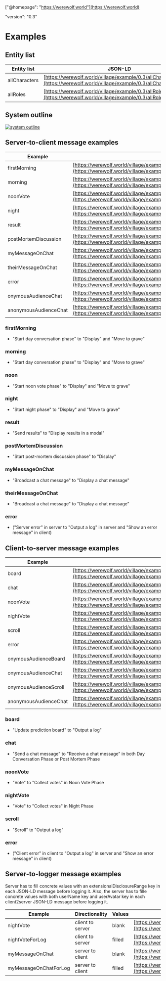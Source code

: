 ["@homepage": "https://werewolf.world"](https://werewolf.world)

"version": "0.3"

# Examples

## Entity list

|Entity list|JSON-LD|
---|---
|allCharacters|[https://werewolf.world/village/example/0.3/allCharacters.jsonld](https://werewolf.world/village/example/0.3/allCharacters.jsonld)|
|allRoles|[https://werewolf.world/village/example/0.3/allRoles.jsonld](https://werewolf.world/village/example/0.3/allRoles.jsonld)|

## System outline

<a href="https://werewolf.world/diagram/0.3/werewolf_system_outline.svg" target="_blank">![system outline](https://werewolf.world/diagram/0.3/werewolf_system_outline.png)</a>

## Server-to-client message examples

|Example|JSON-LD|
---|---
|firstMorning|[https://werewolf.world/village/example/0.3/server2client/firstMorning.jsonld](https://werewolf.world/village/example/0.3/server2client/firstMorning.jsonld)|
|morning|[https://werewolf.world/village/example/0.3/server2client/morning.jsonld](https://werewolf.world/village/example/0.3/server2client/morning.jsonld)|
|noonVote|[https://werewolf.world/village/example/0.3/server2client/noon.jsonld](https://werewolf.world/village/example/0.3/server2client/noon.jsonld)|
|night|[https://werewolf.world/village/example/0.3/server2client/night.jsonld](https://werewolf.world/village/example/0.3/server2client/night.jsonld)|
|result|[https://werewolf.world/village/example/0.3/server2client/result.jsonld](https://werewolf.world/village/example/0.3/server2client/result.jsonld)|
|postMortemDiscussion|[https://werewolf.world/village/example/0.3/server2client/postMortemDiscussion.jsonld](https://werewolf.world/village/example/0.3/server2client/postMortemDiscussion.jsonld)|
|myMessageOnChat|[https://werewolf.world/village/example/0.3/server2client/myMessageOnChat.jsonld](https://werewolf.world/village/example/0.3/server2client/myMessageOnChat.jsonld)|
|theirMessageOnChat|[https://werewolf.world/village/example/0.3/server2client/theirMessageOnChat.jsonld](https://werewolf.world/village/example/0.3/server2client/theirMessageOnChat.jsonld)|
|error|[https://werewolf.world/village/example/0.3/server2client/error.jsonld](https://werewolf.world/village/example/0.3/server2client/error.jsonld)|
|onymousAudienceChat|[https://werewolf.world/village/example/0.3/server2client/onymousAudienceChat.jsonld](https://werewolf.world/village/example/0.3/server2client/onymousAudienceChat.jsonld)|
|anonymousAudienceChat|[https://werewolf.world/village/example/0.3/server2client/anonymousAudienceChat.jsonld](https://werewolf.world/village/example/0.3/server2client/anonymousAudienceChat.jsonld)|


### firstMorning

* "Start day conversation phase" to "Display" and "Move to grave"

### morning

* "Start day conversation phase" to "Display" and "Move to grave"

### noon

* "Start noon vote phase" to "Display" and "Move to grave"

### night

* "Start night phase" to "Display" and "Move to grave"

### result

* "Send results" to "Display results in a modal"

### postMortemDiscussion

* "Start post-mortem discussion phase" to "Display"

### myMessageOnChat

* "Broadcast a chat message" to "Display a chat message"

### theirMessageOnChat

* "Broadcast a chat message" to "Display a chat message"

### error

* ("Server error" in server to "Output a log" in server and "Show an error message" in client)

## Client-to-server message examples

|Example|JSON-LD|
---|---
|board|[https://werewolf.world/village/example/0.3/client2server/board.jsonld](https://werewolf.world/village/example/0.3/client2server/board.jsonld)|
|chat|[https://werewolf.world/village/example/0.3/client2server/chat.jsonld](https://werewolf.world/village/example/0.3/client2server/chat.jsonld)|
|noonVote|[https://werewolf.world/village/example/0.3/client2server/noonVote.jsonld](https://werewolf.world/village/example/0.3/client2server/noonVote.jsonld)|
|nightVote|[https://werewolf.world/village/example/0.3/client2server/nightVote.jsonld](https://werewolf.world/village/example/0.3/client2server/nightVote.jsonld)|
|scroll|[https://werewolf.world/village/example/0.3/client2server/scroll.jsonld](https://werewolf.world/village/example/0.3/client2server/scroll.jsonld)|
|error|[https://werewolf.world/village/example/0.3/client2server/error.jsonld](https://werewolf.world/village/example/0.3/client2server/error.jsonld)|
|onymousAudienceBoard|[https://werewolf.world/village/example/0.3/client2server/onymousAudienceBoard.jsonld](https://werewolf.world/village/example/0.3/client2server/onymousAudienceBoard.jsonld)|
|onymousAudienceChat|[https://werewolf.world/village/example/0.3/client2server/onymousAudienceChat.jsonld](https://werewolf.world/village/example/0.3/client2server/onymousAudienceChat.jsonld)|
|onymousAudienceScroll|[https://werewolf.world/village/example/0.3/client2server/onymousAudienceScroll.jsonld](https://werewolf.world/village/example/0.3/client2server/onymousAudienceScroll.jsonld)|
|anonymousAudienceChat|[https://werewolf.world/village/example/0.3/client2server/anonymousAudienceChat.jsonld](https://werewolf.world/village/example/0.3/client2server/anonymousAudienceChat.jsonld)|

### board

* "Update prediction board" to "Output a log"

### chat

* "Send a chat message" to "Receive a chat message" in both Day Conversation Phase or Post Mortem Phase

### noonVote

* "Vote" to "Collect votes" in Noon Vote Phase

### nightVote

* "Vote" to "Collect votes" in Night Phase

### scroll

* "Scroll" to "Output a log"

### error

* ("Client error" in client to "Output a log" in server and "Show an error message" in client)

## Server-to-logger message examples

Server has to fill concrete values with an extensionalDisclosureRange key in each JSON-LD message before logging it. Also, the server has to fille concrete values with both userName key and userAvatar key in each client2server JSON-LD message before logging it.

|Example|Directionality|Values|JSON-LD|
---|---|---|---
|nightVote|client to server|blank|[https://werewolf.world/village/example/0.3/client2server/nightVote.jsonld](https://werewolf.world/village/example/0.3/client2server/nightVote.jsonld)|
|nightVoteForLog|client to server|filled|[https://werewolf.world/village/example/0.3/server2logger/nightVoteForLog.jsonld](https://werewolf.world/village/example/0.3/server2logger/nightVoteForLog.jsonld)|
|myMessageOnChat|server to client|blank|[https://werewolf.world/village/example/0.3/server2client/myMessageOnChat.jsonld](https://werewolf.world/village/example/0.3/server2client/myMessageOnChat.jsonld)|
|myMessageOnChatForLog|server to client|filled|[https://werewolf.world/village/example/0.3/server2logger/myMessageOnChatForLog.jsonld](https://werewolf.world/village/example/0.3/server2logger/myMessageOnChatForLog.jsonld)|


